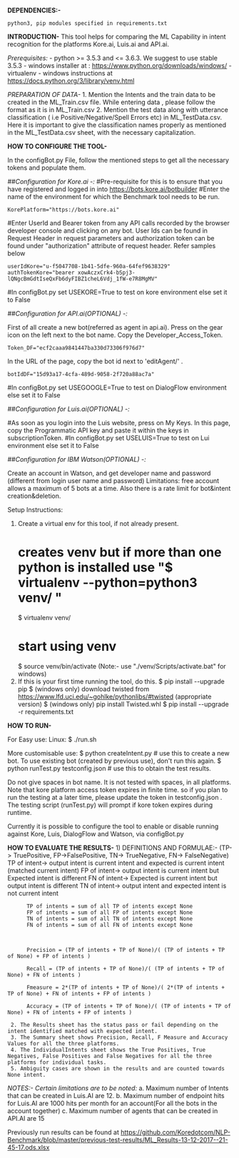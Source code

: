 **DEPENDENCIES:-**
	
	python3, pip modules specified in requirements.txt

**INTRODUCTION-**
	This tool helps for comparing the ML Capability in intent recognition for the platforms Kore.ai, Luis.ai and API.ai.

*Prerequisites:*
    - python  >= 3.5.3 and <= 3.6.3. We suggest to use stable 3.5.3 
        - windows installer at : https://www.python.org/downloads/windows/
    - virtualenv
        - windows instructions at https://docs.python.org/3/library/venv.html

*PREPARATION OF DATA-*
	1. Mention the Intents and the train data to be created in the ML_Train.csv file. While entering data , please follow the format as it is in ML_Train.csv
	2. Mention the test data along with utterance classification ( i.e Positive/Negative/Spell Errors etc) in 		ML_TestData.csv. Here it is important to give the classification names properly as mentioned in the ML_TestData.csv sheet, with the necessary capitalization.

**HOW TO CONFIGURE THE TOOL-**

In the configBot.py File, follow the mentioned steps to get all the necessary tokens and populate them.

*##Configuration for Kore.ai -:*
#Pre-requisite for this is to ensure that you have registered and logged in into https://bots.kore.ai/botbuilder 
#Enter the name of the environment for which the Benchmark tool needs to be run.

	KorePlatform="https://bots.kore.ai"

#Enter UserId and Bearer token from any API calls recorded by the browser developer console and clicking on any bot. User Ids can be found in Request Header in request parameters and authorization token can be found under "authorization" attribute of request header. Refer samples below 

	userIdKore="u-f5047708-1b41-5dfe-960a-64fef9638329"
	authTokenKore="bearer xowAczxCrk4-bSpj3-lQNgcBmGdtIseQxFb6dyFIBZ1cheL6Vdj_1fW-e7R8MgMV"
#In configBot.py set USEKORE=True to test on kore environment else set it to False

*##Configuration for API.ai(OPTIONAL) -:*

First of all create a new bot(referred as agent in api.ai). Press on the gear icon on the left next to the bot name. Copy the Developer_Access_Token.

	Token_DF="ecf2caaa9841447ba330d73306f976d7"

In the URL of the page, copy the bot id next to 'editAgent/' .

	botIdDF="15d93a17-4cfa-489d-9058-2f720a88ac7a"
#In configBot.py set USEGOOGLE=True to test on DialogFlow environment else set it to False


*##Configuration for Luis.ai(OPTIONAL) -:*

#As soon as you login into the Luis website, press on My Keys. In this page, copy the Programmatic API key and paste it within the keys in subscriptionToken.
#In configBot.py set USELUIS=True to test on Lui environment else set it to False

*##Configuration for IBM Watson(OPTIONAL) -:*

  Create an account in Watson, and get developer name and password (different from login user name and password)
  Limitations: free account allows a maximum of 5 bots at a time. Also there is a rate limit for bot&intent creation&deletion.

Setup Instructions:

1. Create a virtual env for this tool, if not already present.
     # creates venv but if more than one python is installed use "$ virtualenv  --python=python3 venv/ "
     $ virtualenv  venv/ 
     # start using venv
     $ source venv/bin/activate (Note:- use "./venv/Scripts/activate.bat" for windows)         
2. If this is your first time running the tool, do this.
     $ pip install --upgrade pip
     $ (windows only) download twisted from https://www.lfd.uci.edu/~gohlke/pythonlibs/#twisted (appropriate version)
     $ (windows only) pip install Twisted<version>.whl
     $ pip install --upgrade -r requirements.txt

**HOW TO RUN-**

For Easy use:
Linux:
     $ ./run.sh

More customisable use:
     $ python createIntent.py # use this to create a new bot. To use existing bot (created by previous use), don't run this again.
     $ python runTest.py testconfig.json # use this to obtain the test results.

Do not give spaces in bot name. It is not tested with spaces, in all platforms.
Note that kore platform access token expires in finite time. so if you plan to run the testing at a later time, please update the token in testconfig.json . The testing script (runTest.py) will prompt if kore token expires during runtime.

Currently it is possible to configure the tool to enable or disable running against Kore, Luis, DialogFlow and Watson, via configBot.py

**HOW TO EVALUATE THE RESULTS-**
     1) DEFINITIONS AND FORMULAE:-
          (TP-> TruePositive, FP->FalsePositive, TN-> TrueNegative, FN-> FalseNegative)
          TP of intent->  output intent is current intent and expected is current intent (matched current intent)
          FP of intent->  output intent is current intent but Expected intent is different
          FN of intent->  Expected is current intent but output intent is different
          TN of intent->  output intent and expected intent is not current intent

          TP of intents = sum of all TP of intents except None
          FP of intents = sum of all FP of intents except None
          TN of intents = sum of all TN of intents except None
          FN of intents = sum of all FN of intents except None



          Precision = (TP of intents + TP of None)/( (TP of intents + TP of None) + FP of intents )

          Recall = (TP of intents + TP of None)/( (TP of intents + TP of None) + FN of intents )

          Fmeasure = 2*(TP of intents + TP of None)/( 2*(TP of intents + TP of None) + FN of intents + FP of intents )

          Accuracy = (TP of intents + TP of None)/( (TP of intents + TP of None) + FN of intents + FP of intents )

     2. The Results sheet has the status pass or fail depending on the intent identified matched with expected intent.
     3. The Summary sheet shows Precision, Recall, F Measure and Accuracy Values for all the three platforms.
     4. The IndividualIntents sheet shows the True Positives, True Negatives, False Positives and False Negatives for all the three platforms for individual tasks.
     5. Ambiguity cases are shown in the results and are counted towards None intent.

*NOTES:- Certain limitations are to be noted:*
	a. Maximum number of Intents that can be created in Luis.AI are 12.
	b. Maximum number of endpoint hits for Luis.AI are 1000 hits per month for an account(For all the bots in the account together)
	c. Maximum number of agents that can be created in API.AI are 15


Previously run results can be found at https://github.com/Koredotcom/NLP-Benchmark/blob/master/previous-test-results/ML_Results-13-12-2017--21-45-17.ods.xlsx

